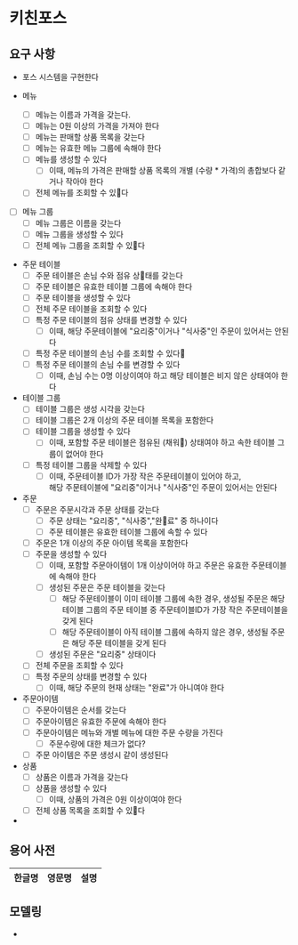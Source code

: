 # 키친포스

## 요구 사항

- 포스 시스템을 구현한다

- 메뉴
  - [ ] 메뉴는 이름과 가격을 갖는다.
  - [ ] 메뉴는 0원 이상의 가격을 가져야 한다 
  - [ ] 메뉴는 판매할 상품 목록을 갖는다 
  - [ ] 메뉴는 유효한 메뉴 그룹에 속해야 한다
  - [ ] 메뉴를 생성할 수 있다
    - [ ] 이때, 메뉴의 가격은 판매할 상품 목록의 개별 (수량 * 가격)의 총합보다 같거나 작아야 한다
  - [ ] 전체 메뉴를 조회할 수 있다
- [ ] 메뉴 그룹
  - [ ] 메뉴 그룹은 이름을 갖는다
  - [ ] 메뉴 그룹을 생성할 수 있다
  - [ ] 전체 메뉴 그룹을 조회할 수 있다
- 주문 테이블
  - [ ] 주문 테이블은 손님 수와 점유 상태를 갖는다
  - [ ] 주문 테이블은 유효한 테이블 그룹에 속해야 한다
  - [ ] 주문 테이블을 생성할 수 있다
  - [ ] 전체 주문 테이블을 조회할 수 있다
  - [ ] 특정 주문 테이블의 점유 상태를 변경할 수 있다
    - [ ] 이때, 해당 주문테이블에 "요리중"이거나 "식사중"인 주문이 있어서는 안된다
  - [ ] 특정 주문 테이블의 손님 수를 조회할 수 있다 
  - [ ] 특정 주문 테이블의 손님 수를 변경할 수 있다
    - [ ] 이때, 손님 수는 0명 이상이여야 하고 해당 테이블은 비지 않은 상태여야 한다
- 테이블 그룹
  - [ ] 테이블 그룹은 생성 시각을 갖는다
  - [ ] 테이블 그룹은 2개 이상의 주문 테이블 목록을 포함한다
  - [ ] 테이블 그룹을 생성할 수 있다
    - [ ] 이때, 포함할 주문 테이블은 점유된 (채워) 상태여야 하고 
      속한 테이블 그룹이 없어야 한다
  - [ ] 특정 테이블 그룹을 삭제할 수 있다
    - [ ] 이때, 주문테이블 ID가 가장 작은 주문테이블이 있어야 하고,  
      해당 주문테이블에 "요리중"이거나 "식사중"인 주문이 있어서는 안된다
- 주문
  - [ ] 주문은 주문시각과 주문 상태를 갖는다
    - [ ] 주문 상태는 "요리중", "식사중","완료" 중 하나이다
    - [ ] 주문 테이블은 유효한 테이블 그룹에 속할 수 있다
  - [ ] 주문은 1개 이상의 주문 아이템 목록을 포함한다
  - [ ] 주문을 생성할 수 있다
    - [ ] 이때, 포함할 주문아이템이 1개 이상이어야 하고 
         주문은 유효한 주문테이블에 속해야 한다
    - [ ] 생성된 주문은 주문 테이블을 갖는다
      - [ ] 해당 주문테이블이 이미 테이블 그룹에 속한 경우, 
        생성될 주문은 해당 테이블 그룹의 주문 테이블 중 주문테이블ID가 가장 작은 주문테이블을 갖게 된다
      - [ ] 해당 주문테이블이 아직 테이블 그룹에 속하지 않은 경우, 
        생성될 주문은 해당 주문 테이블을 갖게 된다
    - [ ] 생성된 주문은 "요리중" 상태이다
  - [ ] 전체 주문을 조회할 수 있다
  - [ ] 특정 주문의 상태를 변경할 수 있다
    - [ ] 이때, 해당 주문의 현재 상태는 "완료"가 아니여야 한다
- 주문아이템
  - [ ] 주문아이템은 순서를 갖는다
  - [ ] 주문아이템은 유효한 주문에 속해야 한다
  - [ ] 주문아이템은 메뉴와 개별 메뉴에 대한 주문 수량을 가진다 
    - [ ] 주문수량에 대한 체크가 없다?
  - [ ] 주문 아이템은 주문 생성시 같이 생성된다
- 상품
  - [ ] 상품은 이름과 가격을 갖는다
  - [ ] 상품을 생성할 수 있다
    - [ ] 이때, 상품의 가격은 0원 이상이여야 한다
  - [ ] 전체 상품 목록을 조회할 수 있다

- 

## 용어 사전

| 한글명 | 영문명 | 설명 |
| --- | --- | --- |

## 모델링

- 
